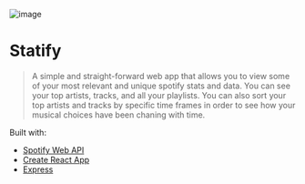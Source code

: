 ![image](https://user-images.githubusercontent.com/60022782/115463048-5cc0cd00-a1f9-11eb-9a0e-b3db974e04d3.png)

# Statify
> A simple and straight-forward web app that allows you to view some of your most relevant and unique spotify stats and data.
> You can see your top artists, tracks, and all your playlists. You can also sort your top artists and tracks by specific time frames in order to see how your musical 
> choices have been chaning with time.

Built with:

- [Spotify Web API](https://developer.spotify.com/documentation/web-api/)
- [Create React App](https://github.com/facebook/create-react-app)
- [Express](https://expressjs.com/)
